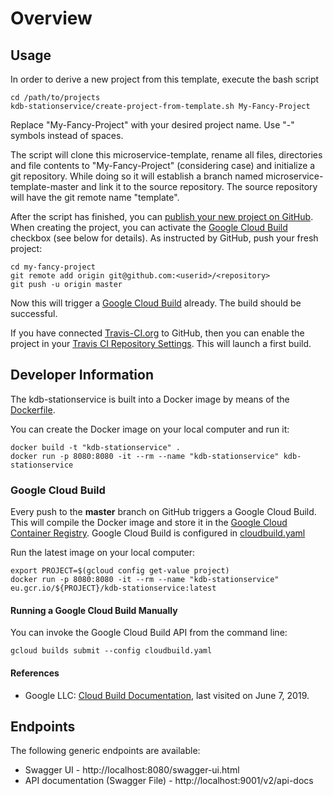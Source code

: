 # Overview

## Usage

In order to derive a new project from this template, execute the bash script

```shell
cd /path/to/projects
kdb-stationservice/create-project-from-template.sh My-Fancy-Project
```

Replace "My-Fancy-Project" with your desired project name. Use "-" symbols instead
of spaces.

The script will clone this microservice-template, rename all files, directories and
file contents to "My-Fancy-Project" (considering case) and initialize a git repository.
While doing so it will establish a branch named microservice-template-master and
link it to the source repository. The source repository will have the git remote name
"template".

After the script has finished, you can [publish your new project on GitHub](https://github.com).
When creating the project, you can activate the [Google Cloud Build](https://cloud.google.com/cloud-build/)
checkbox (see below for details). As instructed by GitHub, push your fresh project:

```shell
cd my-fancy-project
git remote add origin git@github.com:<userid>/<repository>
git push -u origin master
```

Now this will trigger a [Google Cloud Build](console.cloud.google.com/cloud-build/builds) already.
The build should be successful.

If you have connected [Travis-CI.org](https://travis-ci.org) to GitHub, then you can enable the
project in your [Travis CI Repository Settings](https://travis-ci.org/account/repositories). This
will launch a first build.

## Developer Information

The kdb-stationservice is built into a Docker image by means of the 
[Dockerfile](Dockerfile).

You can create the Docker image on your local computer and run it:

```shell
docker build -t "kdb-stationservice" .
docker run -p 8080:8080 -it --rm --name "kdb-stationservice" kdb-stationservice
```

### Google Cloud Build

Every push to the **master** branch on GitHub triggers a Google
Cloud Build. This will compile the Docker image and store it in the
[Google Cloud Container Registry](https://console.cloud.google.com/gcr/images/). 
Google Cloud Build is configured in [cloudbuild.yaml](cloudbuild.yaml)

Run the latest image on your local computer:

```shell
export PROJECT=$(gcloud config get-value project)
docker run -p 8080:8080 -it --rm --name "kdb-stationservice" eu.gcr.io/${PROJECT}/kdb-stationservice:latest
```

#### Running a Google Cloud Build Manually

You can invoke the Google Cloud Build API from the command line:

```shell
gcloud builds submit --config cloudbuild.yaml
```

#### References

* Google LLC: [Cloud Build Documentation](https://cloud.google.com/cloud-build/docs/), last visited on June 7, 2019.

## Endpoints

The following generic endpoints are available:

* Swagger UI - http://localhost:8080/swagger-ui.html
* API documentation (Swagger File) - http://localhost:9001/v2/api-docs
